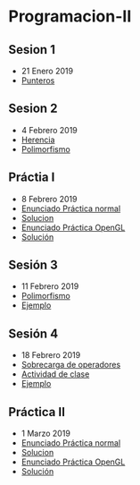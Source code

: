 # Programacion-II

## Sesion 1
  - 21 Enero 2019
  - [Punteros](https://codebin.cc/2018/11/11/leccion-14-punteros/)
  
## Sesion 2
  - 4 Febrero 2019
  - [Herencia](https://es.wikibooks.org/wiki/Programaci%C3%B3n_en_C%2B%2B/Herencia)
  - [Polimorfismo](https://es.wikibooks.org/wiki/Programaci%C3%B3n_en_C%2B%2B/Funciones_virtuales)

## Práctia I
  - 8 Febrero 2019
  - [Enunciado Práctica normal](https://github.com/Nebrija-Programacion/Programacion-II/tree/master/practicas/practicaI/normal)
  - [Solucion](https://github.com/Nebrija-Programacion/Programacion-II/tree/master/practicas/practicaI/normal/solucion-practica-i)
  - [Enunciado Práctica OpenGL](https://github.com/Nebrija-Programacion/Programacion-II/tree/master/practicas/practicaI/OpenGL)
  - [Solución](https://github.com/avalero/OpenGLExamples/tree/master/ParticlesGL)
  
## Sesión 3
  - 11 Febrero 2019
  - [Polimorfismo](https://es.wikibooks.org/wiki/Programaci%C3%B3n_en_C%2B%2B/Funciones_virtuales)
  - [Ejemplo]()

## Sesión 4
  - 18 Febrero 2019
  - [Sobrecarga de operadores](https://es.wikibooks.org/wiki/Programaci%C3%B3n_en_C%2B%2B/Sobrecarga_de_Operadores)
  - [Actividad de clase]() 
  - [Ejemplo]()
  
## Práctica II
  - 1 Marzo 2019
  - [Enunciado Práctica normal](https://github.com/Nebrija-Programacion/Programacion-II/tree/master/practicas/practicaII/normal)
  - [Solucion]()
  - [Enunciado Práctica OpenGL](https://github.com/Nebrija-Programacion/Programacion-II/tree/master/practicas/practicaII/OpenGL)
  - [Solución]()
